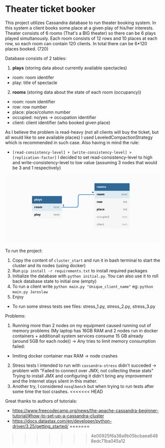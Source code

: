# Theater ticket booker

This project utilizes Cassandra database to run theater booking system.
In this system a client books some place at a given play of his/her interests.
Theater consists of 6 rooms (That's a BIG theater) so there can be 6 plays played simultanously.
Each room consists of 12 rows and 10 places at each row, so each room can contain 120 clients.
In total there can be 6*120 places booked. (720)

Database consists of 2 tables:
 1) **plays** (storing data about currently available spectacles)
  - room: room identifer
  - play: title of spectacle
 2) **rooms** (storing data about the state of each room (occupancy))
  - room: room identifier
  - row: row number
  - place: place/column number
  - occupied: no/yes -> occupation identifier
  - client: client identifier (who booked given place)

As I believe the problem is read-heavy (not all clients will buy the ticket, but all would like to see available places) I used LeveledCompactionStrategy which is recommended in such case. Also having in mind the rule:
 - `[read-consistency-level] + [write-consistency-level] > [replication-factor]`
I decided to set read-consistency-level to high and write-consistency-level to low value (assuming 3 nodes that would be 3 and 1 respectively)

![Scheme](scheme.png)

To run the project:
1) Copy the content of `cluster_start` and run it in bash terminal to start the cluster and its nodes (using docker)
2) Run `pip install -r requirements.txt` to install required packages
3) Initialize the database with `python initial.py`. You can also use it to roll back database state to initial one (empty)
4) To run a client write `python main.py "Unique_client_name"` eg: `python main.py Jaroslaw`
5) Enjoy

+ To run some stress tests see files: stress_1.py, stress_2.py, stress_3.py


Problems:

1) Running more than 2 nodes on my equipment caused running out of memory problems (My laptop has 16GB RAM and 2 nodes run in docker containers + additionall system services consume 15 GB already (around 5GB for each node)) -> Any tries to limit memory consumption failed:
 - limiting docker container max RAM -> node crashes
2) Stress tests I intended to run with `cassandra-stress` didn't succeded -> problem with "Failed to connect over JMX; not collecting these stats" Trying to install JMX and configuring it didn't bring any improvement and the Internet stays silent in this matter.
3) Another try, I considered `nosqlbench` but when trying to run tests after some time the tool crashes.
<<<<<<< HEAD


Great thanks to authors of tutorials:
 - https://www.freecodecamp.org/news/the-apache-cassandra-beginner-tutorial/#how-to-set-up-a-cassandra-cluster
 - https://docs.datastax.com/en/developer/python-driver/3.25/getting_started/
=======
>>>>>>> 4e00925f6a38a9b05bcbaea6488edc71ba045a12
